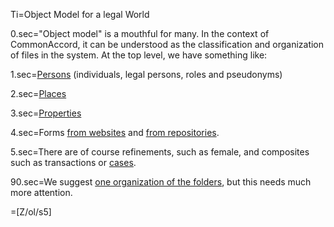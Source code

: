 Ti=Object Model for a legal World

0.sec="Object model" is a mouthful for many.  In the context of CommonAccord, it can be understood as the classification and organization of files in the system.  At the top level, we have something like:

1.sec=<a href="index.php?action=list&file=U/id/">Persons</a> (individuals, legal persons, roles and pseudonyms)

2.sec=<a href="index.php?action=list&file=U/at/">Places</a>

3.sec=<a href="index.php?action=list&file=U/is/">Properties</a>

4.sec=Forms <a href="index.php?action=list&file=Wx/">from websites</a> and <a href="index.php?action=list&file=GHx/">from repositories</a>. 

5.sec=There are of course refinements, such as female, and composites such as transactions or <a href="index.php?action=source&file=Wx/gov/uscourts/cand/model-protective-orders/Patent/Demo_ProtectiveOrder_0.md">cases</a>.

90.sec=We suggest <a href="index.php?action=list&file=">one organization of the folders</a>, but this needs much more attention.

=[Z/ol/s5]